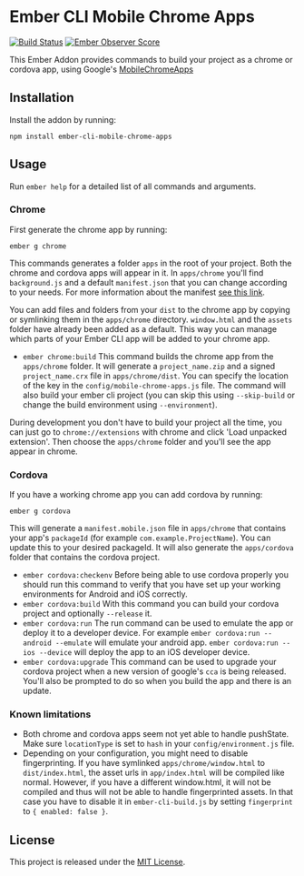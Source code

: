 # Ember CLI Mobile Chrome Apps
[![Build Status](https://travis-ci.org/rmachielse/ember-cli-mobile-chrome-apps.svg?branch=master)](https://travis-ci.org/rmachielse/ember-cli-mobile-chrome-apps)
[![Ember Observer Score](http://emberobserver.com/badges/ember-cli-mobile-chrome-apps.svg)](http://emberobserver.com/addons/ember-cli-mobile-chrome-apps)

This Ember Addon provides commands to build your project as a chrome or cordova app, using Google's [MobileChromeApps](https://github.com/MobileChromeApps/mobile-chrome-apps)

## Installation

Install the addon by running:

```
npm install ember-cli-mobile-chrome-apps
```

## Usage

Run `ember help` for a detailed list of all commands and arguments.

### Chrome

First generate the chrome app by running:

```
ember g chrome
```

This commands generates a folder `apps` in the root of your project.
Both the chrome and cordova apps will appear in it.
In `apps/chrome` you'll find `background.js` and a default `manifest.json` that you can change according to your needs. For more information about the manifest [see this link](https://developer.chrome.com/apps/first_app).

You can add files and folders from your `dist` to the chrome app by copying or symlinking them in the `apps/chrome` directory.
`window.html` and the `assets` folder have already been added as a default.
This way you can manage which parts of your Ember CLI app will be added to your chrome app.

- `ember chrome:build`
  This command builds the chrome app from the `apps/chrome` folder.
  It will generate a `project_name.zip` and a signed `project_name.crx` file in `apps/chrome/dist`.
  You can specify the location of the key in the `config/mobile-chrome-apps.js` file.
  The command will also build your ember cli project (you can skip this using `--skip-build` or change the build environment using `--environment`).

During development you don't have to build your project all the time, you can just go to `chrome://extensions` with chrome and click 'Load unpacked extension'. Then choose the `apps/chrome` folder and you'll see the app appear in chrome.

### Cordova

If you have a working chrome app you can add cordova by running:

```
ember g cordova
```

This will generate a `manifest.mobile.json` file in `apps/chrome` that contains your app's `packageId` (for example `com.example.ProjectName`). You can update this to your desired packageId.
It will also generate the `apps/cordova` folder that contains the cordova project.

- `ember cordova:checkenv`
  Before being able to use cordova properly you should run this command to verify that you have set up your working environments for Android and iOS correctly.
- `ember cordova:build`
  With this command you can build your cordova project and optionally `--release` it.
- `ember cordova:run`
  The run command can be used to emulate the app or deploy it to a developer device.
  For example `ember cordova:run --android --emulate` will emulate your android app.
  `ember cordova:run --ios --device` will deploy the app to an iOS developer device.
- `ember cordova:upgrade`
  This command can be used to upgrade your cordova project when a new version of google's `cca` is being released.
  You'll also be prompted to do so when you build the app and there is an update.

### Known limitations

- Both chrome and cordova apps seem not yet able to handle pushState. Make sure `locationType` is set to `hash` in your `config/environment.js` file.
- Depending on your configuration, you might need to disable fingerprinting. If you have symlinked `apps/chrome/window.html` to `dist/index.html`, the asset urls in `app/index.html` will be compiled like normal. However, if you have a different window.html, it will not be compiled and thus will not be able to handle fingerprinted assets. In that case you have to disable it in `ember-cli-build.js` by setting `fingerprint` to `{ enabled: false }`.

## License

This project is released under the [MIT License](LICENSE.md).
